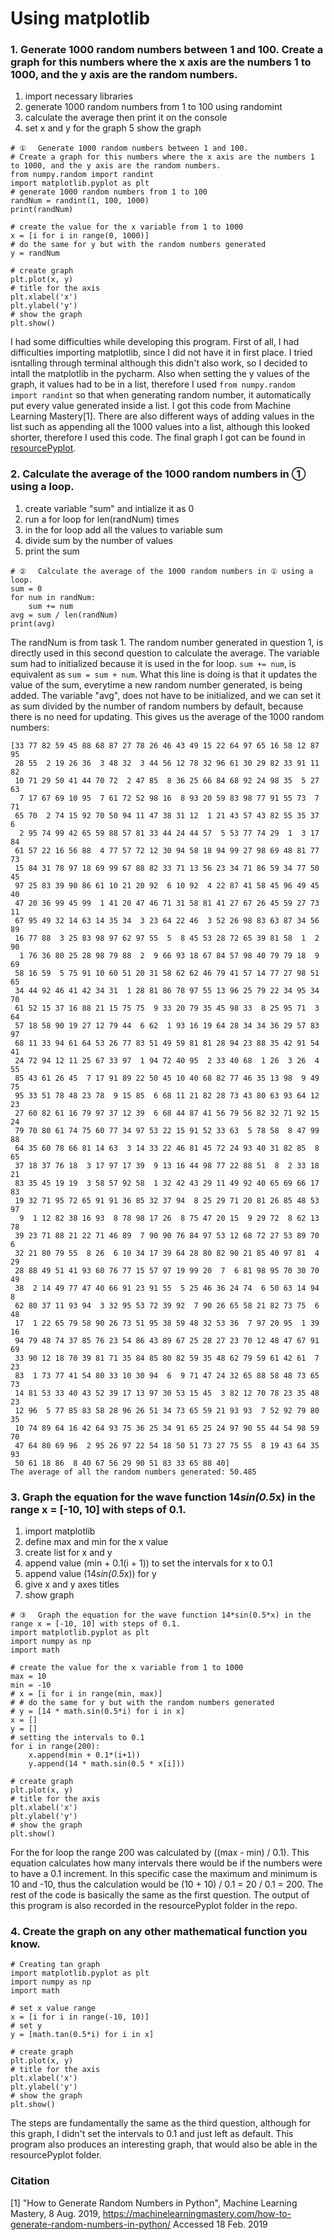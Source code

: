 # Using matplotlib

### 1. Generate 1000 random numbers between 1 and 100. Create a graph for this numbers where the x axis are the numbers 1 to 1000, and the y axis are the random numbers.

1. import necessary libraries 
2. generate 1000 random numbers from 1 to 100 using randomint
3. calculate the average then print it on the console 
4. set x and y for the graph
5 show the graph 

```
# ① 　Generate 1000 random numbers between 1 and 100.
# Create a graph for this numbers where the x axis are the numbers 1 to 1000, and the y axis are the random numbers.
from numpy.random import randint
import matplotlib.pyplot as plt
# generate 1000 random numbers from 1 to 100
randNum = randint(1, 100, 1000)
print(randNum)

# create the value for the x variable from 1 to 1000
x = [i for i in range(0, 1000)]
# do the same for y but with the random numbers generated
y = randNum

# create graph
plt.plot(x, y)
# title for the axis
plt.xlabel('x')
plt.ylabel('y')
# show the graph
plt.show()
```
I had some difficulties while developing this program. First of all, I had difficulties importing matplotlib, since I did not have it in first place. I tried isntalling through terminal although this didn't also work, so I decided to intall the matplotlib in the pycharm. Also when setting the y values of the graph, it values had to be in a list, therefore I used `from numpy.random import randint` so that when generating random number, it automatically put every value generated inside a list. I got this code from Machine Learning Mastery[1]. There are also different ways of adding values in the list such as appending all the 1000 values into a list, although this looked shorter, therefore I used this code. The final graph I got can be found in [resourcePyplot](#resourcePyplot).

### 2. Calculate the average of the 1000 random numbers in ① using a loop.

1. create variable "sum" and intialize it as 0
3. run a for loop for len(randNum) times
4. in the for loop add all the values to variable sum
5. divide sum by the number of values
6. print the sum

```
# ②　 Calculate the average of the 1000 random numbers in ① using a loop.
sum = 0
for num in randNum:
    sum += num
avg = sum / len(randNum)
print(avg)
```

The randNum is from task 1. The random number generated in question 1, is directly used in this second question to calculate the average. The variable sum had to initialized because it is used in the for loop. `sum += num`, is equivalent as `sum = sum + num`. What this line is doing is that it updates the value of the sum, everytime a new random number generated, is being added. The variable "avg", does not have to be initialized, and we can set it as sum divided by the number of random numbers by default, because there is no need for updating. This gives us the average of the 1000 random numbers: 

```
[33 77 82 59 45 88 68 87 27 78 26 46 43 49 15 22 64 97 65 16 58 12 87 95
 28 55  2 19 26 36  3 48 32  3 44 56 12 78 32 96 61 30 29 82 33 91 11 82
 10 71 29 50 41 44 70 72  2 47 85  8 36 25 66 84 68 92 24 98 35  5 27 63
  7 17 67 69 10 95  7 61 72 52 98 16  8 93 20 59 83 98 77 91 55 73  7 71
 65 70  2 74 15 92 70 50 94 11 47 38 31 12  1 21 43 57 43 82 55 35 37  6
  2 95 74 99 42 65 59 88 57 81 33 44 24 44 57  5 53 77 74 29  1  3 17 84
 61 57 22 16 56 88  4 77 57 72 12 30 94 58 18 94 99 27 98 69 48 81 77 73
 15 84 31 78 97 18 69 99 67 88 82 33 71 13 56 23 34 71 86 59 34 77 50 45
 97 25 83 39 90 86 61 10 21 20 92  6 10 92  4 22 87 41 58 45 96 49 45 40
 47 20 36 99 45 99  1 41 20 47 46 71 31 58 81 41 27 67 26 45 59 27 73 11
 67 95 49 32 14 63 14 35 34  3 23 64 22 46  3 52 26 98 83 63 87 34 56 89
 16 77 88  3 25 83 98 97 62 97 55  5  8 45 53 28 72 65 39 81 58  1  2 90
  1 76 36 80 25 28 98 79 88  2  9 66 93 18 67 84 57 98 40 79 79 18  9 69
 58 16 59  5 75 91 10 60 51 20 31 58 62 62 46 79 41 57 14 77 27 98 51 65
 34 44 92 46 41 42 34 31  1 28 81 86 78 97 55 13 96 25 79 22 34 95 34 70
 61 52 15 37 16 88 21 15 75 75  9 33 20 79 35 45 98 33  8 25 95 71  3 64
 57 18 58 90 19 27 12 79 44  6 62  1 93 16 19 64 28 34 34 36 29 57 83 97
 68 11 33 94 61 64 53 26 77 83 51 49 59 81 81 28 94 23 88 35 42 91 54 41
 24 72 94 12 11 25 67 33 97  1 94 72 40 95  2 33 40 68  1 26  3 26  4 55
 85 43 61 26 45  7 17 91 89 22 50 45 10 40 68 82 77 46 35 13 98  9 49 75
 95 33 51 78 48 23 78  9 15 85  6 68 11 21 82 28 73 43 80 63 93 64 12 23
 27 60 82 61 16 79 97 37 12 39  6 68 44 87 41 56 79 56 82 32 71 92 15 24
 79 70 80 61 74 75 60 77 34 97 53 22 15 91 52 33 63  5 78 58  8 47 99 88
 64 35 60 78 66 81 14 63  3 14 33 22 46 81 45 72 24 93 40 31 82 85  8 65
 37 18 37 76 18  3 17 97 17 39  9 13 16 44 98 77 22 88 51  8  2 33 18 21
 83 35 45 19 19  3 58 57 92 58  1 32 42 43 29 11 49 92 40 65 69 66 17 83
 19 32 71 95 72 65 91 91 36 85 32 37 94  8 25 29 71 20 81 26 85 48 53 97
  9  1 12 82 38 16 93  8 78 98 17 26  8 75 47 20 15  9 29 72  8 62 13 78
 39 23 71 88 21 22 71 46 89  7 90 90 76 84 97 53 12 68 72 27 53 89 70  6
 32 21 80 79 55  8 26  6 10 34 17 39 64 28 80 82 90 21 85 40 97 81  4 29
 28 88 49 51 41 93 60 76 77 15 57 97 19 99 20  7  6 81 98 95 70 30 70 49
 38  2 14 49 77 47 40 66 91 23 91 55  5 25 46 36 24 74  6 50 63 14 94  8
 62 80 37 11 93 94  3 32 95 53 72 39 92  7 90 26 65 58 21 82 73 75  6 48
 17  1 22 65 79 58 90 26 73 51 95 38 59 48 32 53 36  7 97 20 95  1 39 16
 94 79 48 74 37 85 76 23 54 86 43 89 67 25 28 27 23 70 12 48 47 67 91 69
 33 90 12 18 70 39 81 71 35 84 85 80 82 59 35 48 62 79 59 61 42 61  7 23
 83  1 73 77 41 54 80 33 10 30 94  6  9 71 47 24 32 65 88 58 48 73 65 73
 14 81 53 33 40 43 52 39 17 13 97 30 53 15 45  3 82 12 70 78 23 35 48 23
 12 96  5 77 85 83 58 28 96 26 51 34 73 65 59 21 93 93  7 52 92 79 80 35
 10 74 89 64 16 42 64 93 75 36 25 34 91 65 25 24 97 90 55 44 54 98 59 70
 47 64 80 69 96  2 95 26 97 22 54 18 50 51 73 27 75 55  8 19 43 64 35 93
 50 61 18 86  8 40 67 56 29 90 51 83 33 65 88 40]
The average of all the random numbers generated: 50.485
```

### 3. Graph the equation for the wave function 14*sin(0.5*x) in the range x = [-10, 10] with steps of 0.1.

1. import matplotlib
2. define max and min for the x value 
3. create list for x and y 
4. append value (min + 0.1(i + 1)) to set the intervals for x to 0.1
5. append value (14*sin(0.5*x)) for y 
6. give x and y axes titles
7. show graph 

``` 
# ③ 　Graph the equation for the wave function 14*sin(0.5*x) in the range x = [-10, 10] with steps of 0.1.
import matplotlib.pyplot as plt
import numpy as np
import math

# create the value for the x variable from 1 to 1000
max = 10
min = -10
# x = [i for i in range(min, max)]
# # do the same for y but with the random numbers generated
# y = [14 * math.sin(0.5*i) for i in x]
x = []
y = []
# setting the intervals to 0.1
for i in range(200):
    x.append(min + 0.1*(i+1))
    y.append(14 * math.sin(0.5 * x[i]))

# create graph
plt.plot(x, y)
# title for the axis
plt.xlabel('x')
plt.ylabel('y')
# show the graph
plt.show()
```

For the for loop the range 200 was calculated by ((max - min) / 0.1). This equation calculates how many intervals there would be if the numbers were to have a 0.1 increment. In this specific case the maximum and minimum is 10 and -10, thus the calculation would be (10 + 10) / 0.1 = 20 / 0.1 = 200. The rest of the code is basically the same as the first question. The output of this program is also recorded in the resourcePyplot folder in the repo. 

### 4. Create the graph on any other mathematical function you know. 
```
# Creating tan graph
import matplotlib.pyplot as plt
import numpy as np
import math

# set x value range
x = [i for i in range(-10, 10)]
# set y
y = [math.tan(0.5*i) for i in x]

# create graph
plt.plot(x, y)
# title for the axis
plt.xlabel('x')
plt.ylabel('y')
# show the graph
plt.show()
```

The steps are fundamentally the same as the third question, although for this graph, I didn't set the intervals to 0.1 and just left as default. This program also produces an interesting graph, that would also be able in the resourcePyplot folder.

### Citation 

[1] "How to Generate Random Numbers in Python", Machine Learning Mastery, 8 Aug. 2019, https://machinelearningmastery.com/how-to-generate-random-numbers-in-python/ Accessed 18 Feb. 2019



